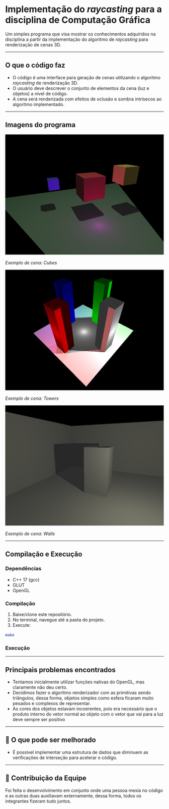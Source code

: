 # Implementação do <i>raycasting</i> para a disciplina de Computação Gráfica

Um simples programa que visa mostrar os conhecimentos adquiridos na disciplina a partir da implementação do algoritmo de <i>raycasting</i> para renderização de cenas 3D.

---

## O que o código faz
- O código é uma interface para geração de cenas utilizando o algoritmo <i>raycasting</i> de renderização 3D.
- O usuário deve descrever o conjunto de elementos da cena (luz e objetos) a nível de código.
- A cena será renderizada com efeitos de oclusão e sombra intrísecos ao algoritmo implementado.

---

## Imagens do programa
![Imagem do Programa](./images/cubes.png)

*Exemplo de cena: Cubes*

![Imagem do Programa](./images/towers.png)

*Exemplo de cena: Towers*

![Imagem do Programa](./images/walls.png)

*Exemplo de cena: Walls*

---

## Compilação e Execução

### Dependências
- C++ 17 (gcc)
- GLUT
- OpenGL

### Compilação
1. Baixe/clone este repositório.
2. No terminal, navegue até a pasta do projeto.
3. Execute:
```bash
make
```
### Execução
---

## Principais problemas encontrados
- Tentamos inicialmente utilizar funções nativas do OpenGL, mas claramente não deu certo.
- Decidimos fazer o algoritmo renderizador com as primitivas sendo triângulos, dessa forma, objetos simples como esfera ficaram muito pesados e complexos de representar.
- As cores dos objetos estavam incoerentes, pois era necessário que o produto interno do vetor normal ao objeto com o vetor que vai para a luz deve sempre ser positivo

---

## 🔧 O que pode ser melhorado
- É possível implementar uma estrutura de dados que diminuem as verificações de interseção para acelerar o código.

---

## 👥 Contribuição da Equipe
Foi feita o desenvolvimento em conjunto onde uma pessoa mexia no código e as outras duas auxiliavam externamente, dessa forma, todos os integrantes fizeram tudo juntos.
